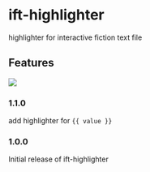 # ift-highlighter

highlighter for interactive fiction text file

## Features

![](https://github.com/DiscreteTom/ift-highlighter/blob/master/img/readme.png)

### 1.1.0

add highlighter for `{{ value }}`

### 1.0.0

Initial release of ift-highlighter

